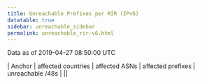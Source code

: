 ```yaml
---
title: Unreachable Prefixes per RIR (IPv6)
datatable: true
sidebar: unreachable_sidebar
permalink: unreachable_rir-v6.html
---
```


Data as of 2019-04-27 08:50:00 UTC


<div class="datatable-begin"></div>

| Anchor   | affected countries   | affected ASNs   | affected prefixes   | unreachable /48s   |
||

<div class="datatable-end"></div>